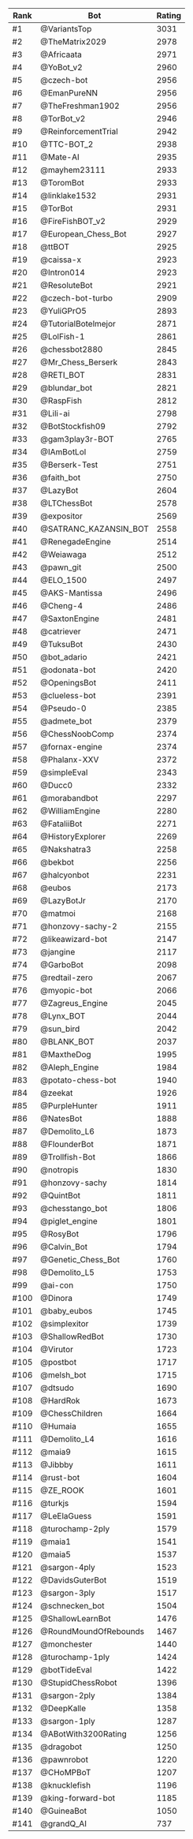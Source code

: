 Rank|Bot|Rating
---|---|---
#1|@VariantsTop|3031
#2|@TheMatrix2029|2978
#3|@Africaata|2971
#4|@YoBot_v2|2960
#5|@czech-bot|2956
#6|@EmanPureNN|2956
#7|@TheFreshman1902|2956
#8|@TorBot_v2|2946
#9|@ReinforcementTrial|2942
#10|@TTC-BOT_2|2938
#11|@Mate-AI|2935
#12|@mayhem23111|2933
#13|@ToromBot|2933
#14|@linklake1532|2931
#15|@TorBot|2931
#16|@FireFishBOT_v2|2929
#17|@European_Chess_Bot|2927
#18|@ttBOT|2925
#19|@caissa-x|2923
#20|@Intron014|2923
#21|@ResoluteBot|2921
#22|@czech-bot-turbo|2909
#23|@YuliGPrO5|2893
#24|@TutorialBotelmejor|2871
#25|@LolFish-1|2861
#26|@chessbot2880|2845
#27|@Mr_Chess_Berserk|2843
#28|@RETI_BOT|2831
#29|@blundar_bot|2821
#30|@RaspFish|2812
#31|@Lili-ai|2798
#32|@BotStockfish09|2792
#33|@gam3play3r-BOT|2765
#34|@IAmBotLol|2759
#35|@Berserk-Test|2751
#36|@faith_bot|2750
#37|@LazyBot|2604
#38|@LTChessBot|2578
#39|@expositor|2569
#40|@SATRANC_KAZANSIN_BOT|2558
#41|@RenegadeEngine|2514
#42|@Weiawaga|2512
#43|@pawn_git|2500
#44|@ELO_1500|2497
#45|@AKS-Mantissa|2496
#46|@Cheng-4|2486
#47|@SaxtonEngine|2481
#48|@catriever|2471
#49|@TuksuBot|2430
#50|@bot_adario|2421
#51|@odonata-bot|2420
#52|@OpeningsBot|2411
#53|@clueless-bot|2391
#54|@Pseudo-0|2385
#55|@admete_bot|2379
#56|@ChessNoobComp|2374
#57|@fornax-engine|2374
#58|@Phalanx-XXV|2372
#59|@simpleEval|2343
#60|@Ducc0|2332
#61|@morabandbot|2297
#62|@WilliamEngine|2280
#63|@FataliiBot|2271
#64|@HistoryExplorer|2269
#65|@Nakshatra3|2258
#66|@bekbot|2256
#67|@halcyonbot|2231
#68|@eubos|2173
#69|@LazyBotJr|2170
#70|@matmoi|2168
#71|@honzovy-sachy-2|2155
#72|@likeawizard-bot|2147
#73|@jangine|2117
#74|@GarboBot|2098
#75|@redtail-zero|2067
#76|@myopic-bot|2066
#77|@Zagreus_Engine|2045
#78|@Lynx_BOT|2044
#79|@sun_bird|2042
#80|@BLANK_BOT|2037
#81|@MaxtheDog|1995
#82|@Aleph_Engine|1984
#83|@potato-chess-bot|1940
#84|@zeekat|1926
#85|@PurpleHunter|1911
#86|@NatesBot|1888
#87|@Demolito_L6|1873
#88|@FlounderBot|1871
#89|@Trollfish-Bot|1866
#90|@notropis|1830
#91|@honzovy-sachy|1814
#92|@QuintBot|1811
#93|@chesstango_bot|1806
#94|@piglet_engine|1801
#95|@RosyBot|1796
#96|@Calvin_Bot|1794
#97|@Genetic_Chess_Bot|1760
#98|@Demolito_L5|1753
#99|@ai-con|1750
#100|@Dinora|1749
#101|@baby_eubos|1745
#102|@simplexitor|1739
#103|@ShallowRedBot|1730
#104|@Virutor|1723
#105|@postbot|1717
#106|@melsh_bot|1715
#107|@dtsudo|1690
#108|@HardRok|1673
#109|@ChessChildren|1664
#110|@Humaia|1655
#111|@Demolito_L4|1616
#112|@maia9|1615
#113|@Jibbby|1611
#114|@rust-bot|1604
#115|@ZE_ROOK|1601
#116|@turkjs|1594
#117|@LeElaGuess|1591
#118|@turochamp-2ply|1579
#119|@maia1|1541
#120|@maia5|1537
#121|@sargon-4ply|1523
#122|@DavidsGuterBot|1519
#123|@sargon-3ply|1517
#124|@schnecken_bot|1504
#125|@ShallowLearnBot|1476
#126|@RoundMoundOfRebounds|1467
#127|@monchester|1440
#128|@turochamp-1ply|1424
#129|@botTideEval|1422
#130|@StupidChessRobot|1396
#131|@sargon-2ply|1384
#132|@DeepKalle|1358
#133|@sargon-1ply|1287
#134|@ABotWith3200Rating|1256
#135|@dragobot|1250
#136|@pawnrobot|1220
#137|@CHoMPBoT|1207
#138|@knucklefish|1196
#139|@king-forward-bot|1185
#140|@GuineaBot|1050
#141|@grandQ_AI|737
